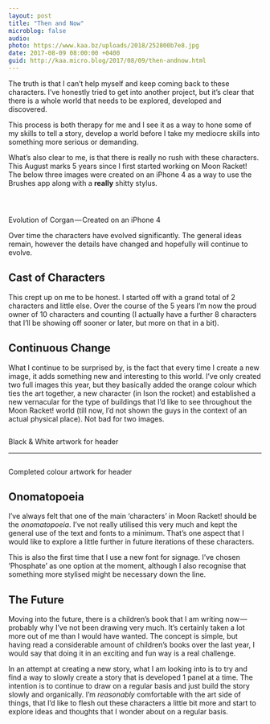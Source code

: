```yaml
---
layout: post
title: "Then and Now"
microblog: false
audio: 
photo: https://www.kaa.bz/uploads/2018/252800b7e8.jpg
date: 2017-08-09 08:00:00 +0400
guid: http://kaa.micro.blog/2017/08/09/then-andnow.html
---
```

<p>The truth is that I can’t help myself and keep coming back to these characters. I’ve honestly tried to get into another project, but it’s clear that there is a whole world that needs to be explored, developed and discovered.</p>

<p>This process is both therapy for me and I see it as a way to hone some of my skills to tell a story, develop a world before I take my mediocre skills into something more serious or demanding.</p>

<p>What’s also clear to me, is that there is really no rush with these characters. This August marks 5 years since I first started working on Moon Racket! The below three images were created on an iPhone 4 as a way to use the Brushes app along with a <strong>really</strong> shitty stylus.</p>

<p><img src="https://www.kaa.bz/uploads/2018/d97975fb91.jpg" alt="" /></p>

<p><img src="https://www.kaa.bz/uploads/2018/c70fd133dd.jpg" alt="" /></p>

<p><img src="https://www.kaa.bz/uploads/2018/2ecc72e8cd.jpg" alt="" /></p>

<p>Evolution of Corgan — Created on an iPhone 4</p>

<p>Over time the characters have evolved significantly. The general ideas remain, however the details have changed and hopefully will continue to evolve.</p>

<h2>Cast of Characters</h2>

<p>This crept up on me to be honest. I started off with a grand total of 2 characters and little else. Over the course of the 5 years I’m now the proud owner of 10 characters and counting (I actually have a further 8 characters that I’ll be showing off sooner or later, but more on that in a bit).</p>

<h2>Continuous Change</h2>

<p>What I continue to be surprised by, is the fact that every time I create a new image, it adds something new and interesting to this world. I’ve only created two full images this year, but they basically added the orange colour which ties the art together, a new character (in Ison the rocket) and established a new vernacular for the type of buildings that I’d like to see throughout the Moon Racket! world (till now, I’d not shown the guys in the context of an actual physical place). Not bad for two images.</p>

<p><img src="https://www.kaa.bz/uploads/2018/e89a96e1c4.jpg" alt="" /></p>

<p>Black &amp; White artwork for header</p>

<hr /><p><img src="https://www.kaa.bz/uploads/2018/252800b7e8.jpg" alt="" /></p>

<p>Completed colour artwork for header</p>

<h2>Onomatopoeia</h2>

<p>I’ve always felt that one of the main ‘characters’ in Moon Racket! should be the <em>onomatopoeia</em>. I’ve not really utilised this very much and kept the general use of the text and fonts to a minimum. That’s one aspect that I would like to explore a little further in future iterations of these characters.</p>

<p>This is also the first time that I use a new font for signage. I’ve chosen ‘Phosphate’ as one option at the moment, although I also recognise that something more stylised might be necessary down the line.</p>

<h2>The Future</h2>

<p>Moving into the future, there is a children’s book that I am writing now — probably why I’ve not been drawing very much. It’s certainly taken a lot more out of me than I would have wanted. The concept is simple, but having read a considerable amount of children’s books over the last year, I would say that doing it in an exciting and fun way is a real challenge.</p>

<p>In an attempt at creating a new story, what I am looking into is to try and find a way to slowly create a story that is developed 1 panel at a time. The intention is to continue to draw on a regular basis and just build the story slowly and organically. I’m <em>reasonably</em> comfortable with the art side of things, that I’d like to flesh out these characters a little bit more and start to explore ideas and thoughts that I wonder about on a regular basis.</p>
